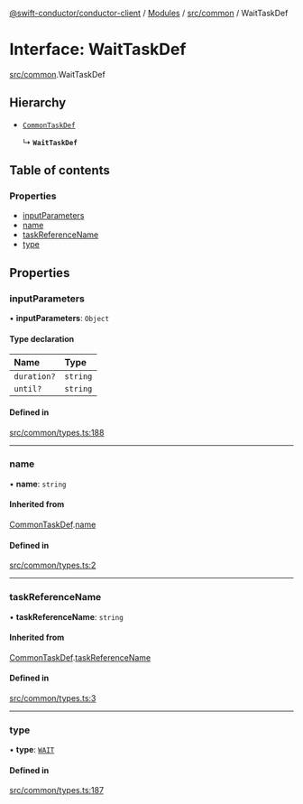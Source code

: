 [@swift-conductor/conductor-client](../README.md) / [Modules](../modules.md) / [src/common](../modules/src_common.md) / WaitTaskDef

# Interface: WaitTaskDef

[src/common](../modules/src_common.md).WaitTaskDef

## Hierarchy

- [`CommonTaskDef`](src_common.CommonTaskDef.md)

  ↳ **`WaitTaskDef`**

## Table of contents

### Properties

- [inputParameters](src_common.WaitTaskDef.md#inputparameters)
- [name](src_common.WaitTaskDef.md#name)
- [taskReferenceName](src_common.WaitTaskDef.md#taskreferencename)
- [type](src_common.WaitTaskDef.md#type)

## Properties

### inputParameters

• **inputParameters**: `Object`

#### Type declaration

| Name | Type |
| :------ | :------ |
| `duration?` | `string` |
| `until?` | `string` |

#### Defined in

[src/common/types.ts:188](https://github.com/swift-conductor/conductor-client-typescript/blob/9866b7c/src/common/types.ts#L188)

___

### name

• **name**: `string`

#### Inherited from

[CommonTaskDef](src_common.CommonTaskDef.md).[name](src_common.CommonTaskDef.md#name)

#### Defined in

[src/common/types.ts:2](https://github.com/swift-conductor/conductor-client-typescript/blob/9866b7c/src/common/types.ts#L2)

___

### taskReferenceName

• **taskReferenceName**: `string`

#### Inherited from

[CommonTaskDef](src_common.CommonTaskDef.md).[taskReferenceName](src_common.CommonTaskDef.md#taskreferencename)

#### Defined in

[src/common/types.ts:3](https://github.com/swift-conductor/conductor-client-typescript/blob/9866b7c/src/common/types.ts#L3)

___

### type

• **type**: [`WAIT`](../enums/src_common.TaskType.md#wait)

#### Defined in

[src/common/types.ts:187](https://github.com/swift-conductor/conductor-client-typescript/blob/9866b7c/src/common/types.ts#L187)
